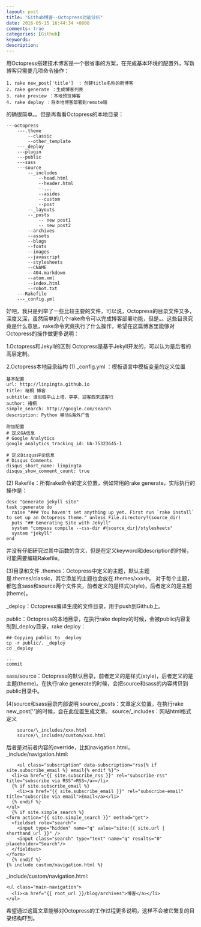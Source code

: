 ```yaml
---
layout: post
title: "Github博客--Octopress功能分析"
date: 2016-05-15 16:44:34 +0800
comments: true
categories: [Github] 
keywords: 
description: 
---
```


用Octopress搭建技术博客是一个很省事的方案，在完成基本环境的配置外，写新博客只需要几项命令操作：

	1. rake new_post['title']  : 创建title名称的新博客
	2. rake generate ：生成博客列表
	3. rake preview ：本地预览博客
	4. rake deploy ：将本地博客部署到remote端
的确很简单。。但是再看看Octopress的本地目录：

	---octopress
		---.theme
			--classic
			--other_template
		---_deploy
		---plugin
		---public
		---sass
		---source
			--_includes
				--head.html
				--header.html
				--...
				--asides
				--custom
				--post
			--_layouts
			--_posts
				-- new post1
				-- new post2
			--archives
			--assets
			--blogs
			--fonts
			--images
			--javascript
			--stylesheets
			--CNAME
			--404.markdown
			--atom.xml
			--index.html
			--robot.txt
		---Rakefile
		---_config.yml
好吧，我只是列举了一些比较主要的文件，可以说，Octopress的目录文件又多，深度又深，虽然简单的几个rake命令可以完成博客部署功能，但是。。这些目录究竟是什么意思，rake命令究竟执行了什么操作，希望在这篇博客里能够对Octopress的操作做更多说明：

1.Octopress和Jekyll的区别
Octopress是基于Jekyll开发的，可以认为是后者的高层定制。

2.Octopress本地目录结构
(1) _config.yml ：模板语言中模板变量的定义位置

	基本配置
	url: http://linpingta.github.io
	title: 褚桐 博客
	subtitle: 谁似临平山上塔，亭亭，迎客西来送客行
	author: 褚桐
	simple_search: http://google.com/search
	description: Python 移动&海外广告

	附加配置
	# 定义GA信息
	# Google Analytics
	google_analytics_tracking_id: UA-75323645-1

	# 定义Disqus评论信息
	# Disqus Comments
	disqus_short_name: linpingta
	disqus_show_comment_count: true
(2) Rakefile：所有rake命令的定义位置，例如常用的rake generate，实际执行的操作是：

	desc "Generate jekyll site"
	task :generate do
	  raise "### You haven't set anything up yet. First run `rake install` to set up an Octopress theme." unless File.directory?(source_dir)
	  puts "## Generating Site with Jekyll"
	  system "compass compile --css-dir #{source_dir}/stylesheets"
	  system "jekyll"
	end
并没有仔细研究过其中函数的含义，但是在定义keyword和description的时候，可能需要编辑Rakefile。

(3)目录和文件
.themes：Octopress中定义的主题，默认主题是.themes/classic，其它添加的主题也会放在.themes/xxx中。
对于每个主题，都包含sass和source两个文件夹，前者定义的是样式(style)，后者定义的是主题(theme)。

_deploy：Octopress编译生成的文件目录，用于push到Github上。

public：Octopress的本地目录，在执行rake deploy的时候，会被public内容复制到_deploy目录，rake deploy：

	## Copying public to _deploy
	cp -r public/. _deploy
	cd _deploy
	
	...
	commit

sass/source：Octopress的默认目录，前者定义的是样式(style)，后者定义的是主题(theme)。在执行rake generate的时候，会把source和sass的内容拷贝到public目录中。

(4)source和sass目录内部说明
source/\_posts：文章定义位置，在执行rake new\_post['']的时候，会在此位置生成文章。
source/\_includes：网站html格式定义

		source/\_includes/xxx.html
		source/\_includes/custom/xxx.html
后者是对前者内容的override，比如navigation.html，
\_include/navigation.html:

		<ul class="subscription" data-subscription="rss{% if site.subscribe_email %} email{% endif %}">
	  <li><a href="{{ site.subscribe_rss }}" rel="subscribe-rss" title="subscribe via RSS">RSS</a></li>
	  {% if site.subscribe_email %}
	    <li><a href="{{ site.subscribe_email }}" rel="subscribe-email" title="subscribe via email">Email</a></li>
	  {% endif %}
	</ul>
	  {% if site.simple_search %}
	<form action="{{ site.simple_search }}" method="get">
	  <fieldset role="search">
	    <input type="hidden" name="q" value="site:{{ site.url | shorthand_url }}" />
	    <input class="search" type="text" name="q" results="0" placeholder="Search"/>
	  </fieldset>
	</form>
	  {% endif %}
	{% include custom/navigation.html %}
\_include/custom/navigation.html:

	<ul class="main-navigation">
	  <li><a href="{{ root_url }}/blog/archives">博客</a></li>
	</ul>
希望通过这篇文章能够对Octopress的工作过程更多说明，这样不会被它繁复的目录结构吓到。